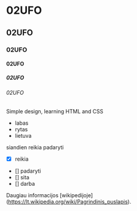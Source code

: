 # 02UFO
## 02UFO
### 02UFO
#### 02UFO
##### 02UFO
###### 02UFO
Simple design, learning HTML and CSS

- labas
- rytas
- lietuva

siandien reikia padaryti
- [x] reikia
- [] padaryti
- [] sita
- [] darba

Daugiau informacijos [wikipedijoje] (https://lt.wikipedia.org/wiki/Pagrindinis_puslapis).
